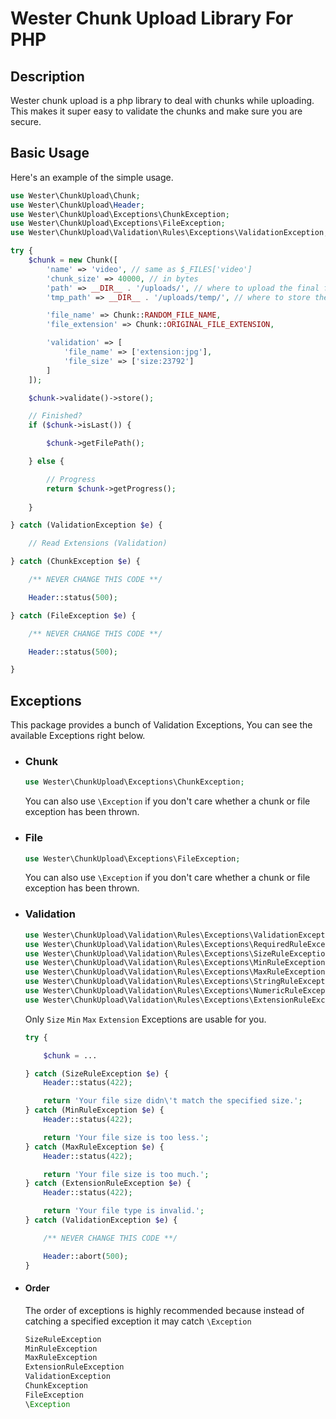 # Wester Chunk Upload Library For PHP

## Description
Wester chunk upload is a php library to deal with chunks while uploading. This makes it super easy to validate the chunks and make sure you are secure.

## Basic Usage
Here's an example of the simple usage.
```php
use Wester\ChunkUpload\Chunk;
use Wester\ChunkUpload\Header;
use Wester\ChunkUpload\Exceptions\ChunkException;
use Wester\ChunkUpload\Exceptions\FileException;
use Wester\ChunkUpload\Validation\Rules\Exceptions\ValidationException;

try {
    $chunk = new Chunk([
        'name' => 'video', // same as $_FILES['video']
        'chunk_size' => 40000, // in bytes
        'path' => __DIR__ . '/uploads/', // where to upload the final file
        'tmp_path' => __DIR__ . '/uploads/temp/', // where to store the temp chunks

        'file_name' => Chunk::RANDOM_FILE_NAME,
        'file_extension' => Chunk::ORIGINAL_FILE_EXTENSION,

        'validation' => [
            'file_name' => ['extension:jpg'],
            'file_size' => ['size:23792']
        ]
    ]);

    $chunk->validate()->store();

    // Finished?
    if ($chunk->isLast()) {

        $chunk->getFilePath();

    } else {

        // Progress
        return $chunk->getProgress();
        
    }

} catch (ValidationException $e) {

    // Read Extensions (Validation)

} catch (ChunkException $e) {

    /** NEVER CHANGE THIS CODE **/

    Header::status(500);

} catch (FileException $e) {

    /** NEVER CHANGE THIS CODE **/

    Header::status(500);

}
```

## Exceptions
This package provides a bunch of Validation Exceptions, You can see the available Exceptions right below.

* ### Chunk
    ```php
    use Wester\ChunkUpload\Exceptions\ChunkException;
    ```
    You can also use `\Exception` if you don't care whether a chunk or file exception has been thrown.

* ### File
    ```php
    use Wester\ChunkUpload\Exceptions\FileException;
    ```
    You can also use `\Exception` if you don't care whether a chunk or file exception has been thrown.

* ### Validation
    ```php
    use Wester\ChunkUpload\Validation\Rules\Exceptions\ValidationException;
    use Wester\ChunkUpload\Validation\Rules\Exceptions\RequiredRuleException;
    use Wester\ChunkUpload\Validation\Rules\Exceptions\SizeRuleException;
    use Wester\ChunkUpload\Validation\Rules\Exceptions\MinRuleException;
    use Wester\ChunkUpload\Validation\Rules\Exceptions\MaxRuleException;
    use Wester\ChunkUpload\Validation\Rules\Exceptions\StringRuleException;
    use Wester\ChunkUpload\Validation\Rules\Exceptions\NumericRuleException;
    use Wester\ChunkUpload\Validation\Rules\Exceptions\ExtensionRuleException;
    ```
    Only `Size` `Min` `Max` `Extension` Exceptions are usable for you.
    
    ```php
    try {

        $chunk = ...

    } catch (SizeRuleException $e) {
        Header::status(422);

        return 'Your file size didn\'t match the specified size.';
    } catch (MinRuleException $e) {
        Header::status(422);

        return 'Your file size is too less.';
    } catch (MaxRuleException $e) {
        Header::status(422);

        return 'Your file size is too much.';
    } catch (ExtensionRuleException $e) {
        Header::status(422);

        return 'Your file type is invalid.';
    } catch (ValidationException $e) {

        /** NEVER CHANGE THIS CODE **/

        Header::abort(500);
    }
    ```

* #### Order
    The order of exceptions is highly recommended because instead of catching a specified exception it may catch `\Exception`
    
    ```php
    SizeRuleException
    MinRuleException
    MaxRuleException
    ExtensionRuleException
    ValidationException
    ChunkException
    FileException
    \Exception
    ```